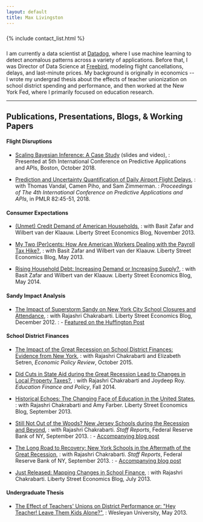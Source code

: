 ```yaml
---
layout: default
title: Max Livingston
---
```


<hr style="height:1px; visibility:hidden; margin:8px;" />
{% include contact_list.html %}
<hr style="height:1px; visibility:hidden; margin:8px;" />

I am currently a data scientist at [Datadog](https://datadoghq.com), where I use machine learning to detect anomalous patterns across a variety of applications. Before that, I was Director of Data Science at [Freebird](https://getfreebird.com), modeling flight cancellations, delays, and last-minute prices. My background is originally in economics -- I wrote my undergrad thesis about the effects of teacher unionization on school district spending and performance, and then worked at the New York Fed, where I primarily focused on education research.

---

## Publications, Presentations, Blogs, & Working Papers

#### Flight Disruptions
* [Scaling Bayesian Inference: A Case Study](https://www.infoq.com/presentations/flight-bayesian-prediction) (slides and video),
: Presented at 5th International Conference on Predictive Applications and APIs, Boston, October 2018.

* [Prediction and Uncertainty Quantification of Daily Airport Flight Delays](http://proceedings.mlr.press/v82/vandal18a.html), 
: with Thomas Vandal, Camen Piho, and Sam Zimmerman.
: *Proceedings of The 4th International Conference on Predictive Applications and APIs*, in PMLR 82:45-51, 2018.


#### Consumer Expectations
* [(Unmet) Credit Demand of American Households](http://libertystreeteconomics.newyorkfed.org/2013/11/unmet-credit-demand-of-american-households.html),
: with Basit Zafar and Wilbert van der Klaauw. Liberty Street Economics Blog, November 2013.

* [My Two (Per)cents: How Are American Workers Dealing with the Payroll Tax Hike?](http://libertystreeteconomics.newyorkfed.org/2013/05/my-two-percents-how-are-american-workers-dealing-with-the-payroll-tax-hike.html), 
: with Basit Zafar and Wilbert van der Klaauw. Liberty Street Economics Blog, May 2013.

* [Rising Household Debt: Increasing Demand or Increasing Supply?](http://libertystreeteconomics.newyorkfed.org/2014/05/rising-household-debt-increasing-demand-or-increasing-supply.html),
: with Basit Zafar and Wilbert van der Klaauw. Liberty Street Economics Blog, May 2014.

#### Sandy Impact Analysis
* [The Impact of Superstorm Sandy on New York City School Closures and Attendance](http://libertystreeteconomics.newyorkfed.org/2012/12/the-impact-of-superstorm-sandy-on-new-york-city-school-closures-and-attendance.html), 
: with Rajashri Chakrabarti. Liberty Street Economics Blog, December 2012.
: - [Featured on the Huffington Post](http://www.huffingtonpost.com/rajashri-chakrabarti/hurricane-sandy-school-days_b_2360754.html)

#### School District Finances
* [The Impact of the Great Recession on School District Finances: Evidence from New York](http://www.ny.frb.org/research/epr/2015/EPR_2015_great-recessions-impact-on-school-district-finances-in-NYC_chakrabarti.html),
: with Rajashri Chakrabarti and Elizabeth Setren, *Economic Policy Review*, October 2015.

* [Did Cuts in State Aid during the Great Recession Lead to Changes in Local Property Taxes?](http://www.mitpressjournals.org/toc/edfp/9/4),
: with Rajashri Chakrabarti and Joydeep Roy. *Education Finance and Policy*, Fall 2014.

* [Historical Echoes: The Changing Face of Education in the United States](http://libertystreeteconomics.newyorkfed.org/2013/09/historical-echoes-the-changing-face-of-education-in-the-united-states.html),
: with Rajashri Chakrabarti and Amy Farber. Liberty Street Economics Blog, September 2013.

* [Still Not Out of the Woods? New Jersey Schools during the Recession and Beyond](http://www.newyorkfed.org/research/staff_reports/sr632.pdf),
: with Rajashri Chakrabarti. *Staff Reports*, Federal Reserve Bank of NY, September 2013.
: - [Accompanying blog post](http://libertystreeteconomics.newyorkfed.org/2013/09/catching-up-or-falling-behind-new-jersey-schools-in-the-aftermath-of-the-great-recession.html) 

* [The Long Road to Recovery: New York Schools in the Aftermath of the Great Recession](http://www.newyorkfed.org/research/staff_reports/sr631.pdf),
: with Rajashri Chakrabarti. *Staff Reports*, Federal Reserve Bank of NY, September 2013.
: - [Accompanying blog post](http://libertystreeteconomics.newyorkfed.org/2013/09/waiting-for-recovery-new-york-schools-and-the-aftermath-of-the-great-recession.html)

* [Just Released: Mapping Changes in School Finance](http://libertystreeteconomics.newyorkfed.org/2013/07/just-released-mapping-changes-in-school-finances.html), 
: with Rajashri Chakrabarti. Liberty Street Economics Blog, July 2013.

#### Undergraduate Thesis
* [The Effect of Teachers' Unions on District Performance or: "Hey Teacher! Leave Them Kids Alone?"](http://wesscholar.wesleyan.edu/cgi/viewcontent.cgi?article=1853&context=etd_hon_theses),
: Wesleyan University, May 2013.
